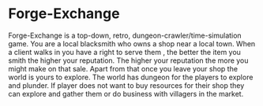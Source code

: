 # Forge-Exchange
Forge-Exchange is a top-down, retro, dungeon-crawler/time-simulation game.
You are a local blacksmith who owns a shop near a local town.
When a client walks in you have a right to serve them , the better the item you smith the higher your reputation. 
The higher your reputation the more you might make on that sale.
Apart from that once you leave your shop the world is yours to explore.
The world has dungeon for the players to explore and plunder.
If player does not want to buy resources for their shop they can explore and gather them or do business with villagers in the market.
